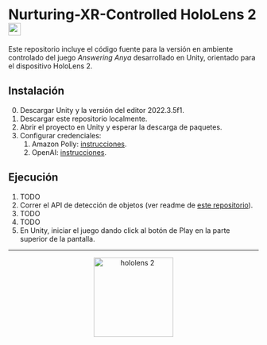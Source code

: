 # Nurturing-XR-Controlled HoloLens 2 <img alt="microsoft logo" height="25" src="https://cdn-icons-png.flaticon.com/512/732/732221.png">
Este repositorio incluye el código fuente para la versión en ambiente controlado del juego _Answering Anya_ desarrollado en Unity, orientado para el dispositivo HoloLens 2.

## Instalación
0. Descargar Unity y la versión del editor 2022.3.5f1.
2. Descargar este repositorio localmente.
3. Abrir el proyecto en Unity y esperar la descarga de paquetes.
4. Configurar credenciales:
   1. Amazon Polly: [instrucciones](https://github.com/2024-10-XR-Thesis/.github/wiki/Instrucciones-Amazon-Polly).
   2. OpenAI: [instrucciones](https://github.com/2024-10-XR-Thesis/.github/wiki/Instrucciones-OpenAI).

## Ejecución
1. TODO
2. Correr el API de detección de objetos (ver readme de [este repositorio](https://github.com/2024-10-XR-Thesis/Object-Detection-API)).
3. TODO
4. TODO
5. En Unity, iniciar el juego dando click al botón de Play en la parte superior de la pantalla.

<hr>

<p align="center">
  <img width="160" alt="hololens 2" title="HoloLens 2" src="https://github.com/2024-10-XR-Thesis/Nurturing-XR-Controlled/assets/69609680/68f5fe85-a824-4e03-8bbf-007e3f706dee">
</p>
